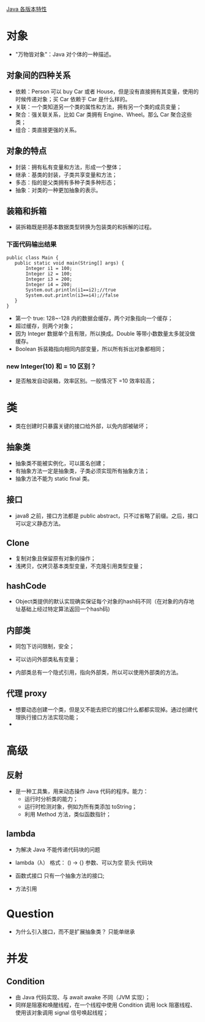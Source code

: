 
[Java 各版本特性](https://www.cnblogs.com/JCcccit/p/16868282.html)

# 对象
- "万物皆对象"：Java 对个体的一种描述。

## 对象间的四种关系
- 依赖：Person 可以 buy Car 或者 House，但是没有直接拥有其变量，使用的时候传递对象；买 Car 依赖于 Car 是什么样的。
- 关联：一个类知道另一个类的属性和方法，拥有另一个类的成员变量；
- 聚合：强关联关系，比如 Car 类拥有 Engine、Wheel。那么 Car 聚合这些类；
- 组合：类直接更强的关系。

## 对象的特点
- 封装：拥有私有变量和方法，形成一个整体；
- 继承：基类的封装，子类共享变量和方法；
- 多态：指的是父类拥有多种子类多种形态；
- 抽象：对类的一种更加抽象的表示。

## 装箱和拆箱
- 装拆箱既是把基本数据类型转换为包装类的和拆解的过程。

### 下面代码输出结果
```
public class Main {
   public static void main(String[] args) {        
       Integer i1 = 100;
       Integer i2 = 100;
       Integer i3 = 200;
       Integer i4 = 200;        
       System.out.println(i1==i2);//true
       System.out.println(i3==i4);//false
   }
}
```
- 第一个 true:  128~-128 内的数据会缓存，两个对象指向一个缓存；
- 超过缓存，则两个对象；
- 因为 Integer 数据单个且有限，所以换成。Double 等带小数数量太多就没做缓存。
- Boolean 拆装箱指向相同内部变量，所以所有拆出对象都相同；

### new Integer(10) 和 = 10 区别？
- 是否触发自动装箱，效率区别。一般情况下 =10 效率较高；

# 类
- 类在创建时只暴露关键的接口给外部，以免内部被破坏；
  
## 抽象类
- 抽象类不能被实例化，可以匿名创建；
- 有抽象方法一定是抽象类，子类必须实现所有抽象方法；
- 抽象方法不能为 static final 类。

## 接口
- java8 之前，接口方法都是 public abstract，只不过省略了前缀。之后，接口可以定义静态方法。

## Clone
- 复制对象且保留原有对象的操作；
- 浅拷贝，仅拷贝基本类型变量，不克隆引用类型变量；

## hashCode
- Object类提供的默认实现确实保证每个对象的hash码不同（在对象的内存地址基础上经过特定算法返回一个hash码)
  
## 内部类
- 同包下访问限制，安全；
- 可以访问外部类私有变量；

- 内部类总有一个隐式引用，指向外部类，所以可以使用外部类的方法。

## 代理 proxy
- 想要动态创建一个类，但是又不能去把它的接口什么都都实现掉。通过创建代理执行接口方法实现功能；
- 


# 高级
## 反射
- 是一种工具集，用来动态操作 Java 代码的程序。能力：
    - 运行时分析类的能力；
    - 运行时检测对象，例如为所有类添加 toString；
    - 利用 Method 方法，类似函数指针；


## lambda
- 为解决 Java 不能传递代码块的问题
- lambda（λ） 格式： () -> {} 参数、可以为空 箭头 代码块

- 函数式接口
  只有一个抽象方法的接口;
- 方法引用
  

# Question
- 为什么引入接口，而不是扩展抽象类？ 只能单继承


# 并发

## Condition
- 由 Java 代码实现、与 await awake 不同（JVM 实现）；
- 同样是阻塞和唤醒线程，在一个线程中使用 Condition 调用 lock 阻塞线程、使用该对象调用 signal 信号唤起线程；





